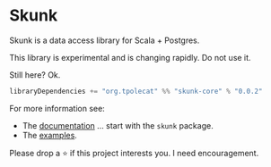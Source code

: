 # Skunk

Skunk is a data access library for Scala + Postgres.

This library is experimental and is changing rapidly. Do not use it.

Still here? Ok.

```scala
libraryDependencies += "org.tpolecat" %% "skunk-core" % "0.0.2"
```

For more information see:

- The [documentation](https://javadoc.io/doc/org.tpolecat/skunk-core_2.12) … start with the `skunk` package.
- The [examples](modules/example/src/main/scala).

Please drop a :star: if this project interests you. I need encouragement.
